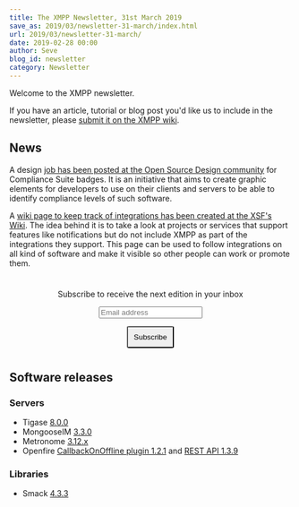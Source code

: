 ```yaml
---
title: The XMPP Newsletter, 31st March 2019
save_as: 2019/03/newsletter-31-march/index.html
url: 2019/03/newsletter-31-march/
date: 2019-02-28 00:00
author: Seve
blog_id: newsletter
category: Newsletter
---
```


Welcome to the XMPP newsletter.

If you have an article, tutorial or blog post you'd like us to include in the
newsletter, please [submit it on the XMPP wiki](https://wiki.xmpp.org/web/News_and_Articles_for_the_next_XMPP_Newsletter).

## News

A design [job has been posted at the Open Source Design community](https://opensourcedesign.net/jobs/jobs/2019-03-19-design-of-badges-for-different-xmpp-compliance-levels) for Compliance Suite badges.
It is an initiative that aims to create graphic elements for developers to use on their clients and servers to be able to identify compliance levels of such software.

A [wiki page to keep track of integrations has been created at the XSF's Wiki](https://wiki.xmpp.org/web/Integrations). The idea behind it is to take a look at projects or services that support features like notifications but do not include XMPP as part of the integrations they support.
This page can be used to follow integrations on all kind of software and make it visible so other people can work or promote them.

<form style="padding: 10px; text-align:center; margin-bottom: 30px;"
      action="https://tinyletter.com/xmpp" method="post" target="popupwindow"
      onsubmit="window.open('https://tinyletter.com/xmpp', 'popupwindow',
      'scrollbars=yes,width=800,height=600');return true">
<p><label for="tlemail">Subscribe to receive the next edition in your inbox</label></p>
<p><input type="text" placeholder="Email address" name="email" id="tlemail" /></p>
<input type="hidden" value="1" name="embed"/>
<input type="submit" style="padding: 10px; border-radius: 5%" value="Subscribe" />
</form>


## Software releases

### Servers

* Tigase [8.0.0](https://tigase.net/blog-entry/tigase-xmpp-server-800-general-availability-released)
* MongooseIM [3.3.0](https://www.erlang-solutions.com/blog/mongooseim-3-3-0-supporting-happy-relations.html)
* Metronome [3.12.x](https://metronome.im/changelogs/3_12)
* Openfire [CallbackOnOffline plugin 1.2.1](https://discourse.igniterealtime.org/t/callbackonoffline-openfire-plugin-1-2-1-released/84602) and [REST API 1.3.9](https://discourse.igniterealtime.org/t/rest-api-openfire-plugin-1-3-9-released/84622)

### Libraries

* Smack [4.3.3](https://discourse.igniterealtime.org/t/smack-4-3-3-released/84572)

